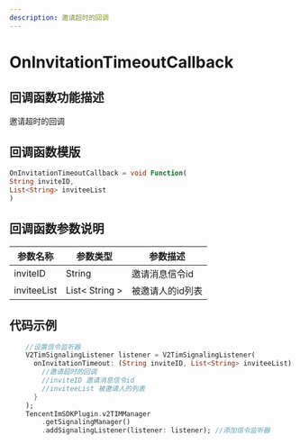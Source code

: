 ```yaml
---
description: 邀请超时的回调
---
```


# OnInvitationTimeoutCallback

## 回调函数功能描述

邀请超时的回调

## 回调函数模版

```dart
OnInvitationTimeoutCallback = void Function(
String inviteID,
List<String> inviteeList
)
```

## 回调函数参数说明

| 参数名称        | 参数类型           | 参数描述      |
| ----------- | -------------- | --------- |
| inviteID    | String         | 邀请消息信令id  |
| inviteeList | List< String > | 被邀请人的id列表 |

## 代码示例

```dart
    //设置信令监听器
    V2TimSignalingListener listener = V2TimSignalingListener(
      onInvitationTimeout: (String inviteID, List<String> inviteeList) async {
        //邀请超时的回调
        //inviteID 邀请消息信令id
        //inviteeList 被邀请人的列表
      }
    );
    TencentImSDKPlugin.v2TIMManager
        .getSignalingManager()
        .addSignalingListener(listener: listener); //添加信令监听器
```

